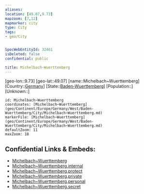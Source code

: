 ```yaml
---
aliases: 
location: [49.07,9.73]
mapzoom: [7,12] 
mapmarker: city 
type: City
tags:
- geo/City


SpocWebEntityId: 32461
isDeleted: false
confidential: public

title: Michelbach~Wuerttemberg
---
```

[geo-lon::9.73]
[geo-lat::49.07]
[name::Michelbach~Wuerttemberg]
[Country::[Germany](geo/Continent/Europe/Germany.md)]
[State::[Baden-Wuerttemberg](geo/Continent/Europe/Germany/West/Baden-Wuerttemberg.md)]
[Population::]
[Unknown::]


```leaflet
id: Michelbach~Wuerttemberg
coordinates: [Michelbach~Wuerttemberg](geo/Continent/Europe/Germany/West/Baden-Wuerttemberg/City/Michelbach~Wuerttemberg.md)
markerFile: [Michelbach~Wuerttemberg](geo/Continent/Europe/Germany/West/Baden-Wuerttemberg/City/Michelbach~Wuerttemberg.md)
defaultZoom: 11 
maxZoom: 18
```


## Confidential Links & Embeds: 
- [Michelbach~Wuerttemberg](../../../../../../../../_public/geo/Continent/Europe/Germany/West/Baden-Wuerttemberg/City/Michelbach~Wuerttemberg.md) 
- [Michelbach~Wuerttemberg.internal](../../../../../../../../_internal/geo/Continent/Europe/Germany/West/Baden-Wuerttemberg/City/Michelbach~Wuerttemberg.internal.md) 
- [Michelbach~Wuerttemberg.protect](../../../../../../../../_protect/geo/Continent/Europe/Germany/West/Baden-Wuerttemberg/City/Michelbach~Wuerttemberg.protect.md) 
- [Michelbach~Wuerttemberg.private](../../../../../../../../_private/geo/Continent/Europe/Germany/West/Baden-Wuerttemberg/City/Michelbach~Wuerttemberg.private.md) 
- [Michelbach~Wuerttemberg.personal](../../../../../../../../_personal/geo/Continent/Europe/Germany/West/Baden-Wuerttemberg/City/Michelbach~Wuerttemberg.personal.md) 
- [Michelbach~Wuerttemberg.secret](../../../../../../../../_secret/geo/Continent/Europe/Germany/West/Baden-Wuerttemberg/City/Michelbach~Wuerttemberg.secret.md) 
